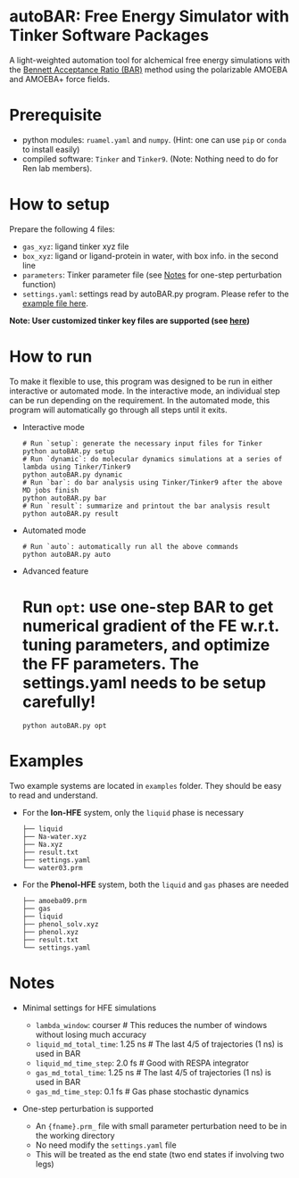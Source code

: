 
# autoBAR: Free Energy Simulator with Tinker Software Packages 

A light-weighted automation tool for alchemical free energy simulations with the [Bennett Acceptance Ratio (BAR)](https://en.wikipedia.org/wiki/Bennett_acceptance_ratio) method using the polarizable AMOEBA and AMOEBA+ force fields.

# Prerequisite
- python modules: `ruamel.yaml` and `numpy`. (Hint: one can use `pip` or `conda` to install easily)
- compiled software: `Tinker` and `Tinker9`. (Note: Nothing need to do for Ren lab members).

# How to setup 

Prepare the following 4 files:
* `gas_xyz`: ligand tinker xyz file
* `box_xyz`: ligand or ligand-protein in water, with box info. in the second line
* `parameters`: Tinker parameter file (see [Notes](#notes) for one-step perturbation function)
* `settings.yaml`: settings read by autoBAR.py program. Please refer to the [example file here](https://github.com/leucinw/autoBAR/blob/main/dat/settings.yaml).

__Note: User customized tinker key files are supported (see [here](https://github.com/leucinw/autoBAR/blob/main/dat/settings.yaml))__

# How to run 

To make it flexible to use, this program was designed to be run in either interactive or automated mode. 
In the interactive mode, an individual step can be run depending on the requirement. 
In the automated mode, this program will automatically go through all steps until it exits.

* Interactive mode
  ```shell
  # Run `setup`: generate the necessary input files for Tinker
  python autoBAR.py setup
  # Run `dynamic`: do molecular dynamics simulations at a series of lambda using Tinker/Tinker9
  python autoBAR.py dynamic
  # Run `bar`: do bar analysis using Tinker/Tinker9 after the above MD jobs finish
  python autoBAR.py bar
  # Run `result`: summarize and printout the bar analysis result
  python autoBAR.py result
  ```
* Automated mode
  ```shell
  # Run `auto`: automatically run all the above commands
  python autoBAR.py auto
  ```
* Advanced feature
	# Run `opt`: use one-step BAR to get numerical gradient of the FE w.r.t. tuning parameters, and optimize the FF parameters. The settings.yaml needs to be setup carefully!
	```shell
	python autoBAR.py opt
	```

# Examples

Two example systems are located in `examples` folder. They should be easy to read and understand.

* For the __Ion-HFE__ system, only the `liquid` phase is necessary
	```
	├── liquid
	├── Na-water.xyz
	├── Na.xyz
	├── result.txt
	├── settings.yaml
	└── water03.prm
	```

* For the __Phenol-HFE__ system, both the `liquid` and `gas` phases are needed
	```
	├── amoeba09.prm
	├── gas
	├── liquid
	├── phenol_solv.xyz
	├── phenol.xyz
	├── result.txt
	└── settings.yaml
	```

# Notes

* Minimal settings for HFE simulations
  * `lambda_window`: courser # This reduces the number of windows without losing much accuracy
  * `liquid_md_total_time`: 1.25 ns # The last 4/5 of trajectories (1 ns) is used in BAR
  * `liquid_md_time_step`: 2.0 fs # Good with RESPA integrator
  * `gas_md_total_time`: 1.25 ns # The last 4/5 of trajectories (1 ns) is used in BAR
  * `gas_md_time_step`: 0.1 fs # Gas phase stochastic dynamics

* One-step perturbation is supported 
  * An `{fname}.prm_` file with small parameter perturbation need to be in the working directory
  * No need modify the `settings.yaml` file
  * This will be treated as the end state (two end states if involving two legs)
